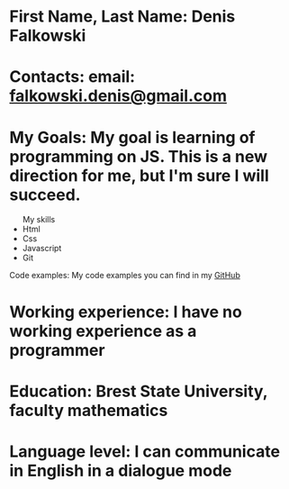 # First Name, Last Name: Denis Falkowski
# Contacts: email: falkowski.denis@gmail.com
# My Goals: My goal is learning of programming on JS. This is a new direction for me, but I'm sure I will succeed.
<ul> My skills
<li>Html</li>
<li>Css</li>
<li>Javascript</li>
<li>Git</li>
</ul>
<p>Code examples: My code examples you can find in my <a href="https://github.com/falkowski-d">GitHub</a></p>

# Working experience: I have no working experience as a programmer
# Education: Brest State University, faculty mathematics
# Language level: I can communicate in English in a dialogue mode